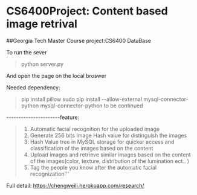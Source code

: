 # CS6400Project: Content based image retrival

##Georgia Tech Master Course project:CS6400 DataBase 

To run the sever

>python server.py

And open the page on the local broswer

Needed dependency:
>pip install pillow
>sudo pip install --allow-external mysql-connector-python mysql-connector-python
>to be continued

----------------------feature:
>1. Automatic facial recognition for the uploaded image
>2. Generate 256 bits Image Hash value for distinguish the images
>3. Hash Value tree in MySQL storage for quicker access and classification of the images based on the content
>4. Upload images and retrieve similar images based on the content of the images(color, texture, distribution of the lumination ect.. )
>5. Tag the people you know after the automatic facial recognization'''
>
Full detail: https://chengweili.herokuapp.com/research/
